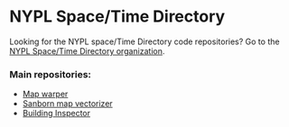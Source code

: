 # NYPL Space/Time Directory

Looking for the NYPL space/Time Directory code repositories? Go to the [NYPL Space/Time Directory organization](https://github.com/nypl-spacetime).

### Main repositories:

- [Map warper](https://github.com/nypl-spacetime/nypl-warper)
- [Sanborn map vectorizer](https://github.com/nypl-spacetime/map-vectorizer)
- [Building Inspector](https://github.com/nypl-spacetime/building-inspector)
